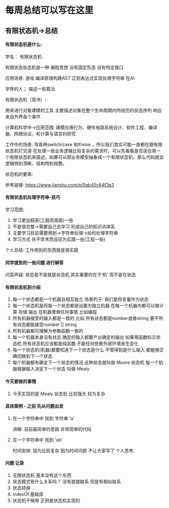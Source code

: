 # 每周总结可以写在这里


## 有限状态机->总结  

#### 有限状态机是什么:

学名： 有限状态机

有限状态状态机是一种 编程思想 没有固定形态 没有特定接口 

应用场景: 游戏 编译原理构建AST  正则表达式实现处理字符串  在AI

学界的人； 描述一些算法

有限状态机（简书）: 

用来进行对象建模的工具  主要描述对象在整个生命周期内所经历的状态序列  响应来自外界各个事件  

计算机科学中->应用范围:  建模应用行为、硬件电路系统设计、软件工程，编译器、网络协议、和计算与语言的研究

工作中的场景: 写各种switch/case 和if/else ，所以我们其实可能一直都在跟有限状态机打交道  在处理一些业务逻辑比较复杂的需求时，可以先看看是否适合用一个有限状态机来描述，如果可以把业务模型抽象成一个有限状态机，那么代码就会逻辑特别清晰，结构特别规整。 

状态机的要素: 

参考链接: https://www.jianshu.com/p/5eb45c64f3e3

#### 有限状态机处理字符串-技巧

学习范围: 

1. 学习更加稳密(工稳而周密)一些 
2. 不是很完整->需要自己去学习 形成自己的知识点体系
3. 主要学习目前需要用到->字符串处理->如何处理字符串
4. 学习方式 并不学术而且较为实践一些(工程一些)

个人总结: 工作用到的东西就是很实践

#### 同学提到的一些问题 进行解答 

问耳声疑: 状态是不是就是状态机 其实重要的在于‘机’ 而不是在状态

#### 有限状态机到介绍

1. 每一个状态都是一个机器且相互独立  场景列子: 我们是将变量作为状态
2. 每一个状态机是将每一个状态都是设置为独立机器  在每一个机器内都可以做计算 存储 输出  在机器里做任何事情 比如编程 
3. 所有机器接受的输入都是一致的 比如 所有状态都是number或者string 要不所有状态都能接受number || string 
4. 所有机器都可理解为参数函数一致的
5. 每一个机器本身没有状态  确定的输入都要产出确定的输出  如果用函数标示状态机  所有状态机应该都是纯函数 不能任何依赖外部环境发生变化 
6. 每一个状态机(机器)都要知道下一个状态是什么 不管得到是什么输入 都能够正确切换到下一个状态  
7. 每个机器都有确定下一个状态的情况  这种状态就叫做 Moore 状态机   每一个机器根据输入决定下一个状态 叫做 Mealy 

#### 今天要做的事情 

1. 今天实现的是 Mealy 状态机  比较强大  较为复杂 


#### 具体案例 - 之前 先从问题出发 

1. 在一个字符串中 找到 字符串 'a' 

    讲解: 目前最简单的思路 非常简单的代码 

2. 在一个字符串中 找到 'ab' 

    时间安排: 因为比较复杂 因为时间问题 不让大家写了 
    个人思考: 




#### 问题 记录

1. 无限状态机 基本没有这个东西
2. 状态模式有什么关系吗？ 没有直接联系 但是有相似联系 
3. 状态转换 
4. indexOf 基础库 
5. 状态机干嘛用 正则是状态机实现的 